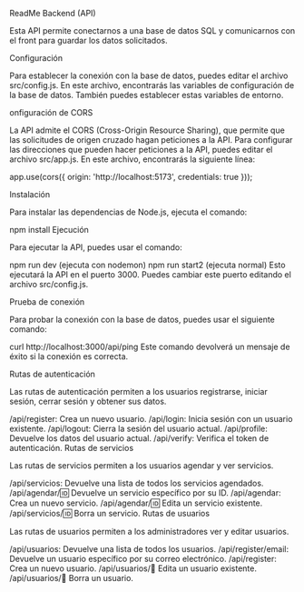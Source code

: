 
ReadMe Backend (API)

Esta API permite conectarnos a una base de datos SQL y comunicarnos con el front para guardar los datos solicitados.

Configuración

Para establecer la conexión con la base de datos, puedes editar el archivo src/config.js. En este archivo, encontrarás las variables de configuración de la base de datos. También puedes establecer estas variables de entorno.

onfiguración de CORS

La API admite el CORS (Cross-Origin Resource Sharing), que permite que las solicitudes de origen cruzado hagan peticiones a la API. Para configurar las direcciones que pueden hacer peticiones a la API, puedes editar el archivo src/app.js. En este archivo, encontrarás la siguiente línea:

app.use(cors({
  origin: 'http://localhost:5173',
  credentials: true
}));

Instalación

Para instalar las dependencias de Node.js, ejecuta el comando:

npm install
Ejecución

Para ejecutar la API, puedes usar el comando:

npm run dev (ejecuta con nodemon)
npm run start2 (ejecuta normal)
Esto ejecutará la API en el puerto 3000. Puedes cambiar este puerto editando el archivo src/config.js.

Prueba de conexión

Para probar la conexión con la base de datos, puedes usar el siguiente comando:

curl http://localhost:3000/api/ping
Este comando devolverá un mensaje de éxito si la conexión es correcta.

Rutas de autenticación

Las rutas de autenticación permiten a los usuarios registrarse, iniciar sesión, cerrar sesión y obtener sus datos.

/api/register: Crea un nuevo usuario.
/api/login: Inicia sesión con un usuario existente.
/api/logout: Cierra la sesión del usuario actual.
/api/profile: Devuelve los datos del usuario actual.
/api/verify: Verifica el token de autenticación.
Rutas de servicios

Las rutas de servicios permiten a los usuarios agendar y ver servicios.

/api/servicios: Devuelve una lista de todos los servicios agendados.
/api/agendar/:id: Devuelve un servicio específico por su ID.
/api/agendar: Crea un nuevo servicio.
/api/agendar/:id: Edita un servicio existente.
/api/servicios/:id: Borra un servicio.
Rutas de usuarios

Las rutas de usuarios permiten a los administradores ver y editar usuarios.

/api/usuarios: Devuelve una lista de todos los usuarios.
/api/register/email: Devuelve un usuario específico por su correo electrónico.
/api/register: Crea un nuevo usuario.
/api/usuarios/:email: Edita un usuario existente.
/api/usuarios/:email: Borra un usuario.
